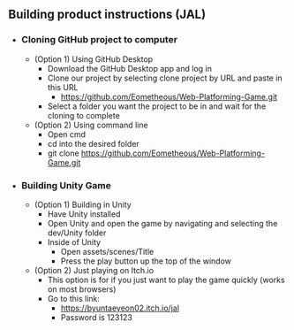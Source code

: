 ## __Building product instructions (JAL)__ ##

- ### __Cloning GitHub project to computer__ ###
	- (Option 1) Using GitHub Desktop
		- Download the GitHub Desktop app and log in
		- Clone our project by selecting clone project by URL and paste in this URL
			- https://github.com/Eometheous/Web-Platforming-Game.git
		- Select a folder you want the project to be in and wait for the cloning to complete
	- (Option 2) Using command line
		- Open cmd
		- cd into the desired folder
		- git clone https://github.com/Eometheous/Web-Platforming-Game.git
- ### __Building Unity Game__ ###
	- (Option 1) Building in Unity
		- Have Unity installed
		- Open Unity and open the game by navigating and selecting the dev/Unity folder
		- Inside of Unity
			- Open assets/scenes/Title
			- Press the play button up the top of the window
	- (Option 2) Just playing on Itch.io
		- This option is for if you just want to play the game quickly (works on most browsers)
		- Go to this link:
			- https://byuntaeyeon02.itch.io/jal
			- Password is 123123
